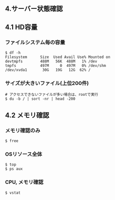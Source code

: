 ## 4.サーバー状態確認

## 4.1 HD容量
### ファイルシステム毎の容量
```
$ df -h
Filesystem      Size  Used Avail Use% Mounted on
devtmpfs        488M   56K  488M   1% /dev
tmpfs           497M     0  497M   0% /dev/shm
/dev/xvda1       30G   19G   12G  62% /
```
### サイズが大きいファイル(上位200件)
```
# アクセスできないファイルが多い場合は、rootで実行
$ du -b / | sort -nr | head -200
```

## 4.2 メモリ確認

### メモリ確認のみ
```
$ free
```

### OSリソース全体
```
$ top
$ ps aux
```

### CPU, メモリ確認
```
$ vstat
```